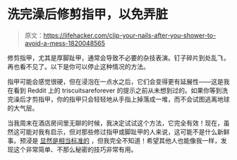 # 洗完澡后修剪指甲，以免弄脏

> 原文：<https://lifehacker.com/clip-your-nails-after-you-shower-to-avoid-a-mess-1820048565>

修剪指甲，尤其是厚脚趾甲，通常会导致不必要的杂技表演。钉子碎片到处乱飞，再也看不见了。以下是你可以停止这种情况的方法。



指甲可能会感觉很硬，但在浸泡在一点水之后，它们会变得更有延展性——这是我在看到 Reddit 上的 triscuitsareforever 的提示之前从未想到过的。如果你等到洗完澡后才剪指甲，你的指甲只会轻轻地从手指上掉落成一堆，而不会试图逃离地球的大气层。

当我周末在酒店房间里无聊的时候，我决定试试这个方法，它完全有效！现在，虽然这可能对我有启示，但对那些修过指甲或脚趾甲的人来说，这可能不是什么新鲜事。预浸是 [显然是相当标准的](http://www.nailsmag.com/article/91012/manicure-dilemma-wet-or-dry) ，但我完全不知道！希望其他人也能像我一样，发现这个非常简单、不那么秘密的技巧非常有用。